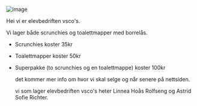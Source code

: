 

![image](https://user-images.githubusercontent.com/58990277/71033983-adfa1180-2118-11ea-92d7-5c6a3dc02fd7.png)

   Hei vi er elevbedriften vsco's.

   Vi lager både scrunchies og toalettmapper med borrelås.

* Scrunchies koster 35kr

* Toalettmapper koster 50kr

* Superpakke (to scrunchies og en toalettmappe) koster 100kr 

  det kommer mer info om hvor vi skal selge og når senere på nettsiden.

   vi som lager elevbedriften vsco's heter Linnea Hoås Rolfseng og Astrid Sofie Richter.



